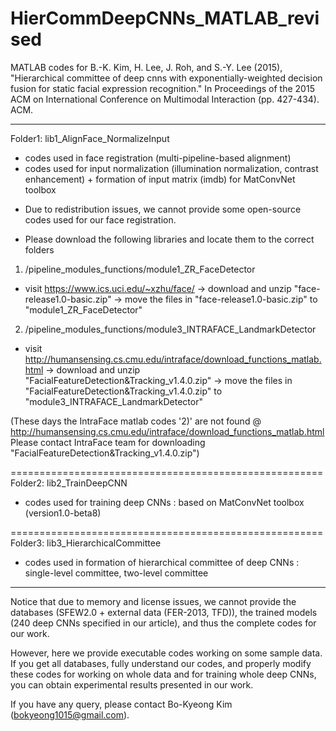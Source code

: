 # HierCommDeepCNNs_MATLAB_revised
MATLAB codes for
B.-K. Kim, H. Lee, J. Roh, and S.-Y. Lee (2015), 
"Hierarchical committee of deep cnns with exponentially-weighted decision fusion for static facial expression recognition."
In Proceedings of the 2015 ACM on International Conference on Multimodal Interaction (pp. 427-434). ACM.

------------------------------------------------------

Folder1: lib1_AlignFace_NormalizeInput

- codes used in face registration (multi-pipeline-based alignment)
- codes used for input normalization (illumination normalization, contrast enhancement)
         + formation of input matrix (imdb) for MatConvNet toolbox 

* Due to redistribution issues, we cannot provide some open-source codes used for our face registration.

- Please download the following libraries and locate them to the correct folders

1) /pipeline_modules_functions/module1_ZR_FaceDetector
-  visit https://www.ics.uci.edu/~xzhu/face/ -> download and unzip "face-release1.0-basic.zip" -> move the files in "face-release1.0-basic.zip" to "module1_ZR_FaceDetector"
	
2) /pipeline_modules_functions/module3_INTRAFACE_LandmarkDetector
- visit http://humansensing.cs.cmu.edu/intraface/download_functions_matlab.html -> download and unzip "FacialFeatureDetection&Tracking_v1.4.0.zip" -> move the files in "FacialFeatureDetection&Tracking_v1.4.0.zip" to "module3_INTRAFACE_LandmarkDetector"
	
(These days the IntraFace matlab codes '2)' are not found @ http://humansensing.cs.cmu.edu/intraface/download_functions_matlab.html
Please contact IntraFace team for downloading "FacialFeatureDetection&Tracking_v1.4.0.zip")

======================================================
Folder2: lib2_TrainDeepCNN

- codes used for training deep CNNs
  : based on MatConvNet toolbox (version1.0-beta8)

======================================================
Folder3: lib3_HierarchicalCommittee

- codes used in formation of hierarchical committee of deep CNNs
  : single-level committee, two-level committee


------------------------------------------------------

Notice that due to memory and license issues, we cannot provide the databases (SFEW2.0 + external data (FER-2013, TFD)), the trained models (240 deep CNNs specified in our article), and thus the complete codes for our work.

However, here we provide executable codes working on some sample data.
If you get all databases, fully understand our codes, and properly modify these codes for working on whole data and for training whole deep CNNs, you can obtain experimental results presented in our work.

If you have any query, please contact Bo-Kyeong Kim (bokyeong1015@gmail.com).
